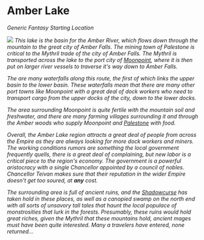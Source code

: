 # Amber Lake

*Generic Fantasy Starting Location*

![](amber_lake.png)
*This lake is the basin for the Amber River, which flows down through the mountain to the great city of Amber Falls. The mining town of Palestone is critical to the Mythril trade of the city of Amber Falls. The Mythril is transported across the lake to the port city of [Moonpoint](Moonpoint.md), where it is then put on larger river vessels to traverse it's way down to Amber Falls.*

*The are many waterfalls along this route, the first of which links the upper basin to the lower basin. These waterfalls mean that there are many other port towns like Moonpoint with a great deal of dock workers who need to transport cargo from the upper docks of the city, down to the lower docks.*

*The area surrounding Moonpoint is quite fertile with the mountain soil and freshwater, and there are many farming villages surrounding it and through the Amber woods who supply Moonpoint and [Palestone](Palestone.md) with food.*

*Overall, the Amber Lake region attracts a great deal of people from across the Empire as they are always looking for more dock workers and miners. The working conditions rumors are something the local government frequently quells, there is a great deal of complaining, but new labor is a critical piece to the region's economy. The government is a powerful aristocracy with a single Chancellor appointed by a council of nobles. Chancellor Teivan makes sure that their reputation in the wider Empire doesn't get too soured, at **any** cost.*

*The surrounding area is full of ancient ruins, and the [Shadowcurse](../../../Game%20Procedures/Hazards/Shadowcurse.md) has taken hold in these places, as well as a canopied swamp on the north end with all sorts of unsavory tall tales that haunt the local populace of monstrosities that lurk in the forests. Presumably, these ruins would hold great riches, given the Mythril that these mountains hold, ancient mages must have been quite interested. Many a travelers have entered, none returned…*
